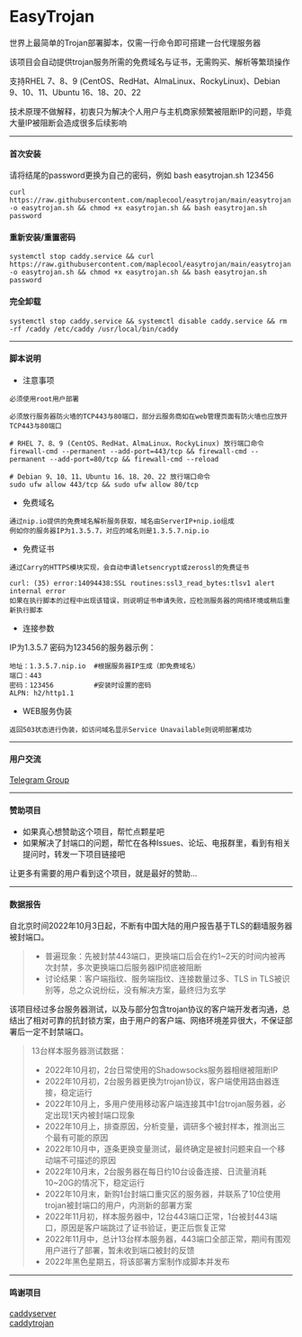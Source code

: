 # EasyTrojan #

世界上最简单的Trojan部署脚本，仅需一行命令即可搭建一台代理服务器

该项目会自动提供trojan服务所需的免费域名与证书，无需购买、解析等繁琐操作

支持RHEL 7、8、9 (CentOS、RedHat、AlmaLinux、RockyLinux)、Debian 9、10、11、Ubuntu 16、18、20、22

技术原理不做解释，初衷只为解决个人用户与主机商家频繁被阻断IP的问题，毕竟大量IP被阻断会造成很多后续影响

---

#### 首次安装 ####
请将结尾的password更换为自己的密码，例如 bash easytrojan.sh 123456
```
curl https://raw.githubusercontent.com/maplecool/easytrojan/main/easytrojan.sh -o easytrojan.sh && chmod +x easytrojan.sh && bash easytrojan.sh password
```

#### 重新安装/重置密码 ####
```
systemctl stop caddy.service && curl https://raw.githubusercontent.com/maplecool/easytrojan/main/easytrojan.sh -o easytrojan.sh && chmod +x easytrojan.sh && bash easytrojan.sh password
```

#### 完全卸载 ####
```
systemctl stop caddy.service && systemctl disable caddy.service && rm -rf /caddy /etc/caddy /usr/local/bin/caddy
```

---

#### 脚本说明 ####
- 注意事项

```
必须使用root用户部署

必须放行服务器防火墙的TCP443与80端口，部分云服务商如在web管理页面有防火墙也应放开TCP443与80端口

# RHEL 7、8、9 (CentOS、RedHat、AlmaLinux、RockyLinux) 放行端口命令
firewall-cmd --permanent --add-port=443/tcp && firewall-cmd --permanent --add-port=80/tcp && firewall-cmd --reload

# Debian 9、10、11、Ubuntu 16、18、20、22 放行端口命令
sudo ufw allow 443/tcp && sudo ufw allow 80/tcp
```

- 免费域名

```
通过nip.io提供的免费域名解析服务获取，域名由ServerIP+nip.io组成
例如你的服务器IP为1.3.5.7，对应的域名则是1.3.5.7.nip.io
```

- 免费证书

```
通过Carry的HTTPS模块实现，会自动申请letsencrypt或zerossl的免费证书

curl: (35) error:14094438:SSL routines:ssl3_read_bytes:tlsv1 alert internal error
如果在执行脚本的过程中出现该错误，则说明证书申请失败，应检测服务器的网络环境或稍后重新执行脚本
```

- 连接参数

IP为1.3.5.7 密码为123456的服务器示例：
```
地址：1.3.5.7.nip.io  #根据服务器IP生成（即免费域名）
端口：443
密码：123456          #安装时设置的密码
ALPN: h2/http1.1
```

- WEB服务伪装

```
返回503状态进行伪装，如访问域名显示Service Unavailable则说明部署成功
```

---

#### 用户交流 ####
[Telegram Group](https://t.me/easytrojan)

---

#### 赞助项目 ####
- 如果真心想赞助这个项目，帮忙点颗星吧
- 如果解决了封端口的问题，帮忙在各种Issues、论坛、电报群里，看到有相关提问时，转发一下项目链接吧

让更多有需要的用户看到这个项目，就是最好的赞助...

---

#### 数据报告 ####

自北京时间2022年10月3日起，不断有中国大陆的用户报告基于TLS的翻墙服务器被封端口。

>- 普遍现象：先被封禁443端口，更换端口后会在约1~2天的时间内被再次封禁，多次更换端口后服务器IP彻底被阻断
>- 讨论结果：客户端指纹、服务端指纹、连接数量过多、TLS in TLS被识别等，总之众说纷纭，没有解决方案，最终归为玄学

该项目经过多台服务器测试，以及与部分包含trojan协议的客户端开发者沟通，总结出了相对可靠的抗封锁方案，由于用户的客户端、网络环境差异很大，不保证部署后一定不封禁端口。

> 13台样本服务器测试数据：
>- 2022年10月初，2台日常使用的Shadowsocks服务器相继被阻断IP
>- 2022年10月初，2台服务器更换为trojan协议，客户端使用路由器连接，稳定运行
>- 2022年10月上，多用户使用移动客户端连接其中1台trojan服务器，必定出现1天内被封端口现象
>- 2022年10月上，排查原因，分析变量，调研多个被封样本，推测出三个最有可能的原因
>- 2022年10月中，逐条更换变量测试，最终确定是被封问题来自一个移动端不可描述的原因
>- 2022年10月末，2台服务器在每日约10台设备连接、日流量消耗10~20G的情况下，稳定运行
>- 2022年10月末，新购1台封端口重灾区的服务器，并联系了10位使用trojan被封端口的用户，内测新的部署方案
>- 2022年11月初，样本服务器中，12台443端口正常，1台被封443端口，原因是客户端跳过了证书验证，更正后恢复正常
>- 2022年11月中，总计13台样本服务器，443端口全部正常，期间有围观用户进行了部署，暂未收到端口被封的反馈
>- 2022年黑色星期五，将该部署方案制作成脚本并发布

---

#### 鸣谢项目 ####
[caddyserver](https://github.com/caddyserver/caddy) </br>
[caddytrojan](https://github.com/imgk/caddy-trojan)
